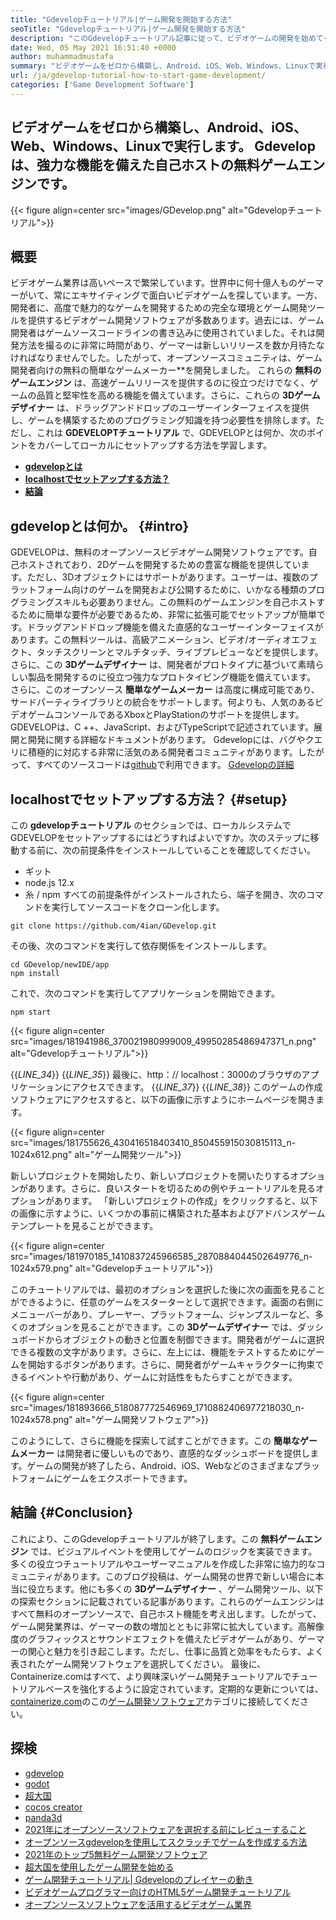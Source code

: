 ```yaml
---
title: "Gdevelopチュートリアル|ゲーム開発を開始する方法" 
seoTitle: "Gdevelopチュートリアル|ゲーム開発を開始する方法" 
description: "このGdevelopチュートリアル記事に従って、ビデオゲームの開発を始めてください。 GDEVELOPは自己ホストされており、プログラミングスキルを開始する必要はありません。" 
date: Wed, 05 May 2021 16:51:40 +0000
author: muhammadmustafa
summary: "ビデオゲームをゼロから構築し、Android、iOS、Web、Windows、Linuxで実行します。 Gdevelopは、強力な機能を備えた自己ホストの無料ゲームエンジンです。" 
url: /ja/gdevelop-tutorial-how-to-start-game-development/
categories: ['Game Development Software']
---
```


## ビデオゲームをゼロから構築し、Android、iOS、Web、Windows、Linuxで実行します。 Gdevelopは、強力な機能を備えた自己ホストの無料ゲームエンジンです。

{{< figure align=center src="images/GDevelop.png" alt="Gdevelopチュートリアル">}}


## 概要
ビデオゲーム業界は高いペースで繁栄しています。世界中に何十億人ものゲーマーがいて、常にエキサイティングで面白いビデオゲームを探しています。一方、開発者に、高度で魅力的なゲームを開発するための完全な環境とゲーム開発ツールを提供するビデオゲーム開発ソフトウェアが多数あります。過去には、ゲーム開発者はゲームソースコードラインの書き込みに使用されていました。それは開発方法を撮るのに非常に時間があり、ゲーマーは新しいリリースを数か月待たなければなりませんでした。したがって、オープンソースコミュニティは、ゲーム開発者向けの無料の簡単なゲームメーカー**を開発しました。
これらの  **無料のゲームエンジン** は、高速ゲームリリースを提供するのに役立つだけでなく、ゲームの品質と堅牢性を高める機能を備えています。さらに、これらの  **3Dゲームデザイナー**  は、ドラッグアンドドロップのユーザーインターフェイスを提供し、ゲームを構築するためのプログラミング知識を持つ必要性を排除します。ただし、これは **GDEVELOPTチュートリアル**  で、GDEVELOPとは何か、次のポイントをカバーしてローカルにセットアップする方法を学習します。
*  **[gdevelopとは][1]**  
*  **[localhostでセットアップする方法？][2]**  
*  **[結論][3]**  

##  **gdevelopとは何か。**  {#intro}

GDEVELOPは、無料のオープンソースビデオゲーム開発ソフトウェアです。自己ホストされており、2Dゲームを開発するための豊富な機能を提供しています。ただし、3Dオブジェクトにはサポートがあります。ユーザーは、複数のプラットフォーム向けのゲームを開発および公開するために、いかなる種類のプログラミングスキルも必要ありません。この無料のゲームエンジンを自己ホストするために簡単な要件が必要であるため、非常に拡張可能でセットアップが簡単です。ドラッグアンドドロップ機能を備えた直感的なユーザーインターフェイスがあります。この無料ツールは、高級アニメーション、ビデオ/オーディオエフェクト、タッチスクリーンとマルチタッチ、ライブプレビューなどを提供します。さらに、この  **3Dゲームデザイナー**  は、開発者がプロ​​トタイプに基づいて素晴らしい製品を開発するのに役立つ強力なプロトタイピング機能を備えています。
さらに、このオープンソース  **簡単なゲームメーカー**  は高度に構成可能であり、サードパーティライブラリとの統合をサポートします。何よりも、人気のあるビデオゲームコンソールであるXboxとPlayStationのサポートを提供します。 GDEVELOPは、C ++、JavaScript、およびTypeScriptで記述されています。展開と開発に関する詳細なドキュメントがあります。 Gdevelopには、バグやクエリに積極的に対応する非常に活気のある開発者コミュニティがあります。したがって、すべてのソースコードは[github][4]で利用できます。
[Gdevelopの詳細][5]

##  **localhostでセットアップする方法？**  {#setup}

この  **gdevelopチュートリアル**  のセクションでは、ローカルシステムでGDEVELOPをセットアップするにはどうすればよいですか。次のステップに移動する前に、次の前提条件をインストールしていることを確認してください。
  * ギット
  * node.js 12.x
* 糸 / npm
すべての前提条件がインストールされたら、端子を開き、次のコマンドを実行してソースコードをクローン化します。
```
git clone https://github.com/4ian/GDevelop.git
```
その後、次のコマンドを実行して依存関係をインストールします。
```
cd GDevelop/newIDE/app
npm install
```
これで、次のコマンドを実行してアプリケーションを開始できます。
```
npm start
```

{{< figure align=center src="images/181941986_370021980999009_49950285486947371_n.png" alt="Gdevelopチュートリアル">}}

{{_LINE_34_}}
{{_LINE_35_}}
    最後に、http：// localhost：3000のブラウザのアプリケーションにアクセスできます。
{{_LINE_37_}}
{{_LINE_38_}}
このゲームの作成ソフトウェアにアクセスすると、以下の画像に示すようにホームページを開きます。

{{< figure align=center src="images/181755626_430416518403410_850455915030815113_n-1024x612.png" alt="ゲーム開発ツール">}}

新しいプロジェクトを開始したり、新しいプロジェクトを開いたりするオプションがあります。さらに、良いスタートを切るための例やチュートリアルを見るオプションがあります。
「新しいプロジェクトの作成」をクリックすると、以下の画像に示すように、いくつかの事前に構築された基本およびアドバンスゲームテンプレートを見ることができます。

{{< figure align=center src="images/181970185_1410837245966585_2870884044502649776_n-1024x579.png" alt="Gdevelopチュートリアル">}}

このチュートリアルでは、最初のオプションを選択した後に次の画面を見ることができるように、任意のゲームをスターターとして選択できます。画面の右側にメニューバーがあり、プレーヤー、プラットフォーム、ジャンプスルーなど、多くのオプションを見ることができます。この  **3Dゲームデザイナー**  では、ダッシュボードからオブジェクトの動きと位置を制御できます。開発者がゲームに選択できる複数の文字があります。さらに、左上には、機能をテストするためにゲームを開始するボタンがあります。さらに、開発者がゲームキャラクターに拘束できるイベントや行動があり、ゲームに対話性をもたらすことができます。

{{< figure align=center src="images/181893666_518087772546969_1710882406977218030_n-1024x578.png" alt="ゲーム開発ソフトウェア">}}

このようにして、さらに機能を探索して試すことができます。この  **簡単なゲームメーカー**  は開発者に優しいものであり、直感的なダッシュボードを提供します。ゲームの開発が終了したら、Android、iOS、Webなどのさまざまなプラットフォームにゲームをエクスポートできます。

##  **結論**  {#Conclusion}

これにより、このGdevelopチュートリアルが終了します。この  **無料ゲームエンジン** では、ビジュアルイベントを使用してゲームのロジックを実装できます。多くの役立つチュートリアルやユーザーマニュアルを作成した非常に協力的なコミュニティがあります。このブログ投稿は、ゲーム開発の世界で新しい場合に本当に役立ちます。他にも多くの **3Dゲームデザイナー**  、ゲーム開発ツール、以下の探索セクションに記載されている記事があります。これらのゲームエンジンはすべて無料のオープンソースで、自己ホスト機能を考え出します。したがって、ゲーム開発業界は、ゲーマーの数の増加とともに非常に拡大しています。高解像度のグラフィックスとサウンドエフェクトを備えたビデオゲームがあり、ゲーマーの関心と魅力を引き起こします。ただし、仕事に品質と効率をもたらす、よく表されたゲーム開発ソフトウェアを選択してください。
最後に、Containerize.comはすべて、より興味深いゲーム開発チュートリアルでチュートリアルベースを強化するように設定されています。定期的な更新については、[containerize.com][7]のこの[ゲーム開発ソフトウェア][6]カテゴリに接続してください。

## 探検
  * [gdevelop][8]
  * [godot][9]
  * [超大国][10]
  * [cocos creator][11]
  * [panda3d][12]
  * [2021年にオープンソースソフトウェアを選択する前にレビューすること][13]
  * [オープンソースgdevelopを使用してスクラッチでゲームを作成する方法][14]
  * [2021年のトップ5無料ゲーム開発ソフトウェア][15]
  * [超大国を使用したゲーム開発を始める][16]
  * [ゲーム開発チュートリアル| Gdevelopのプレイヤーの動き][17]
  * [ビデオゲームプログラマー向けのHTML5ゲーム開発チュートリアル][18]
  * [オープンソースソフトウェアを活用するビデオゲーム業界][19]



[1]: #intro
[2]: #setup
[3]: #Conclusion
[4]: https://github.com/4ian/GDevelop
[5]: https://gdevelop-app.com/
[6]: https://products.containerize.com/game-development-software
[7]: https://www.containerize.com/
[8]: https://products.containerize.com/game-development-software/gdevelop/
[9]: https://products.containerize.com/game-development-software/godot/
[10]: https://products.containerize.com/game-development-software/superpowers/
[11]: https://products.containerize.com/game-development-software/cocos-creator/
[12]: https://products.containerize.com/game-development-software/panda3d/
[13]: https://blog.containerize.com/cmdb-software/things-to-review-before-opting-open-source-software-in-2021/
[14]: https://blog.containerize.com/game-development-software/how-to-make-a-game-on-scratch-using-open-source-gdevelop/
[15]: https://blog.containerize.com/game-development-software/top-5-free-game-development-software-in-the-year-2021/
[16]: https://blog.containerize.com/game-development-software/superpowers-animation-getting-started-with-game-development/
[17]: https://blog.containerize.com/game-development-software/game-development-tutorial-player-movement-in-gdevelop/
[18]: https://blog.containerize.com/2021/05/19/html5-game-development-tutorial-for-video-game-programmers/
[19]: https://blog.containerize.com/2021/05/07/how-video-gaming-industry-leveraging-open-source-software/
